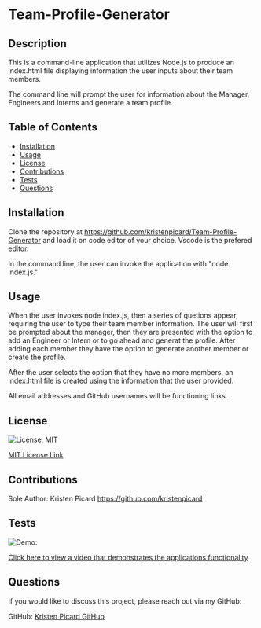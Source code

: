 # Team-Profile-Generator

## Description

This is a command-line application that utilizes Node.js to produce an index.html file displaying information the user inputs about their team members.

The command line will prompt the user for information about the Manager, Engineers and Interns and generate a team profile.

## Table of Contents

- [Installation](#installation)
- [Usage](#usage)
- [License](#license)
- [Contributions](#contributions)
- [Tests](#tests)
- [Questions](#questions)

## Installation

Clone the repository at https://github.com/kristenpicard/Team-Profile-Generator and load it on code editor of your choice. Vscode is the prefered editor.

In the command line, the user can invoke the application with "node index.js."

## Usage

When the user invokes node index.js, then a series of quetions appear, requiring the user to type their team member information. The user will first be prompted about the manager, then they are presented with the option to add an Engineer or Intern or to go ahead and generat the profile. After adding each member they have the option to generate another member or create the profile.

After the user selects the option that they have no more members, an index.html file is created using the information that the user provided.

All email addresses and GitHub usernames will be functioning links.

## License

![License: MIT](https://img.shields.io/badge/License-MIT-yellow.svg)

[MIT License Link](https://spdx.org/licenses/MIT.html)

## Contributions

Sole Author: Kristen Picard
https://github.com/kristenpicard

## Tests

![Demo:](1.gif)

[Click here to view a video that demonstrates the applications functionality](https://drive.google.com/file/d/1JfCjUB4fIN2Sn4vjQ2cKJ1zuZggXs2rM/view)

## Questions

If you would like to discuss this project, please reach out via my GitHub:

GitHub: [Kristen Picard GitHub](https://github.com/kristenpicard)
